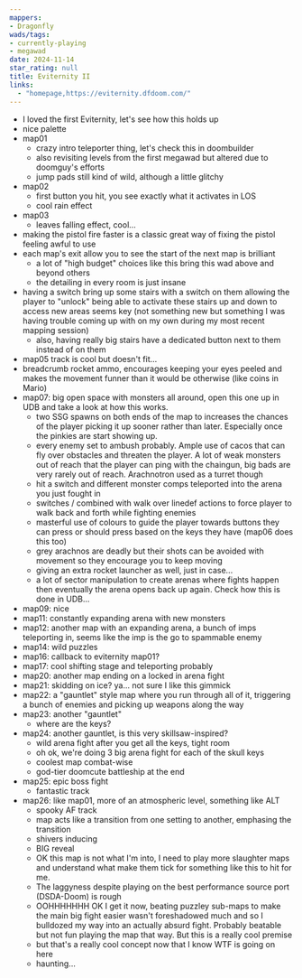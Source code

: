 ```yaml
---
mappers:
- Dragonfly
wads/tags:
- currently-playing
- megawad
date: 2024-11-14
star_rating: null
title: Eviternity II
links:
  - "homepage,https://eviternity.dfdoom.com/"
---
```


- I loved the first Eviternity, let's see how this holds up
- nice palette
- map01
  - crazy intro teleporter thing, let's check this in doombuilder
  - also revisiting levels from the first megawad but altered due to doomguy's efforts
  - jump pads still kind of wild, although a little glitchy
- map02
  - first button you hit, you see exactly what it activates in LOS
  - cool rain effect
- map03
  - leaves falling effect, cool...
- making the pistol fire faster is a classic great way of fixing the pistol feeling awful to use
- each map's exit allow you to see the start of the next map is brilliant
  - a lot of "high budget" choices like this bring this wad above and beyond others
  - the detailing in every room is just insane
- having a switch bring up some stairs with a switch on them allowing the player to "unlock" being able to activate these stairs up and down to access new areas seems key (not something new but something I was having trouble coming up with on my own during my most recent mapping session)
  - also, having really big stairs have a dedicated button next to them instead of on them
- map05 track is cool but doesn't fit...
- breadcrumb rocket ammo, encourages keeping your eyes peeled and makes the movement funner than it would be otherwise (like coins in Mario)
- map07: big open space with monsters all around, open this one up in UDB and take a look at how this works.
  - two SSG spawns on both ends of the map to increases the chances of the player picking it up sooner rather than later. Especially once the pinkies are start showing up.
  - every enemy set to ambush probably. Ample use of cacos that can fly over obstacles and threaten the player. A lot of weak monsters out of reach that the player can ping with the chaingun, big bads are very rarely out of reach. Arachnotron used as a turret though
  - hit a switch and different monster comps teleported into the arena you just fought in
  - switches / combined with walk over linedef actions to force player to walk back and forth while fighting enemies  
  - masterful use of colours to guide the player towards buttons they can press or should press based on the keys they have (map06 does this too)
  - grey arachnos are deadly but their shots can be avoided with movement so they encourage you to keep moving
  - giving an extra rocket launcher as well, just in case...
  - a lot of sector manipulation to create arenas where fights happen then eventually the arena opens back up again. Check how this is done in UDB...
- map09: nice
- map11: constantly expanding arena with new monsters
- map12: another map with an expanding arena, a bunch of imps teleporting in, seems like the imp is the go to spammable enemy
- map14: wild puzzles
- map16: callback to eviternity map01?
- map17: cool shifting stage and teleporting probably
- map20: another map ending on a locked in arena fight
- map21: skidding on ice? ya... not sure I like this gimmick
- map22: a "gauntlet" style map where you run through all of it, triggering a bunch of enemies and picking up weapons along the way
- map23: another "gauntlet"
  - where are the keys?
- map24: another gauntlet, is this very skillsaw-inspired?
  - wild arena fight after you get all the keys, tight room
  - oh ok, we're doing 3 big arena fight for each of the skull keys
  - coolest map combat-wise
  - god-tier doomcute battleship at the end
- map25: epic boss fight
  - fantastic track
- map26: like map01, more of an atmospheric level, something like ALT
  - spooky AF track
  - map acts like a transition from one setting to another, emphasing the transition
  - shivers inducing
  - BIG reveal
  - OK this map is not what I'm into, I need to play more slaughter maps and understand what make them tick for something like this to hit for me.
  - The laggyness despite playing on the best performance source port (DSDA-Doom) is rough
  - OOHHHHHHH OK I get it now, beating puzzley sub-maps to make the main big fight easier wasn't foreshadowed much and so I bulldozed my way into an actually absurd fight. Probably beatable but not fun playing the map that way. But this is a really cool premise
  - but that's a really cool concept now that I know WTF is going on here
  - haunting...
